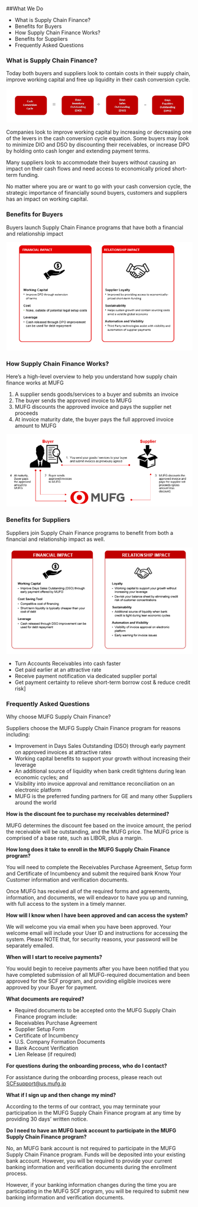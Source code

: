 ##What We Do	
* What is Supply Chain Finance?
* Benefits for Buyers
* How Supply Chain Finance Works?
* Benefits for Suppliers
* Frequently Asked Questions

### What is Supply Chain Finance?
Today both buyers and suppliers look to contain costs in their supply chain, improve working capital and free up liquidity in their cash conversion cycle. 

![](images/supply-chain-finance.png)

Companies look to improve working capital by increasing or decreasing one of the levers in the cash conversion cycle equation. Some buyers may look to minimize DIO and DSO by discounting their receivables, or increase DPO by holding onto cash longer and extending payment terms.

Many suppliers look to accommodate their buyers without causing an impact on their cash flows and need access to economically priced short-term funding. 

No matter where you are or want to go with your cash conversion cycle, the strategic importance of financially sound buyers, customers and suppliers has an impact on working capital.  


### Benefits for Buyers

Buyers launch Supply Chain Finance programs that have both a financial and relationship impact

![](images/benefit-for-buyers.png) 

### How Supply Chain Finance Works?

Here’s a high-level overview to help you understand how supply chain finance works at MUFG

1. A supplier sends goods/services to a buyer and submits an invoice
1. The buyer sends the approved invoice to MUFG
1. MUFG discounts the approved invoice and pays the supplier net proceeds
1. At invoice maturity date, the buyer pays the full approved invoice amount to MUFG

![](images/supplier-chain-finance.png)

### Benefits for Suppliers

Suppliers join Supply Chain Finance programs to benefit from both a financial and relationship impact as well. 

![](images/benefits-for-suppliers.png)

* Turn Accounts Receivables into cash faster
* Get paid earlier at an attractive rate
* Receive payment notification via dedicated supplier portal
* Get payment certainty to relieve short-term borrow cost & reduce credit risk]

### Frequently Asked Questions

Why choose MUFG Supply Chain Finance?

Suppliers choose the MUFG Supply Chain Finance program for reasons including:

* Improvement in Days Sales Outstanding (DSO) through early payment on approved invoices at attractive rates
* Working capital benefits to support your growth without increasing their leverage
* An additional source of liquidity when bank credit tightens during lean economic cycles; and
* Visibility into invoice approval and remittance reconciliation on an electronic platform
* MUFG is the preferred funding partners for GE and many other Suppliers around the world

**How is the discount fee to purchase my receivables determined?**

MUFG determines the discount fee based on the invoice amount, the period the receivable will be outstanding, and the MUFG price. The MUFG price is comprised of a base rate, such as LIBOR, plus a margin. 

**How long does it take to enroll in the MUFG Supply Chain Finance program?**

You will need to complete the Receivables Purchase Agreement, Setup form and Certificate of Incumbency and submit the required bank Know Your Customer information and verification documents.

Once MUFG has received all of the required forms and agreements, information, and documents, we will endeavor to have you up and running, with full access to the system in a timely manner. 

**How will I know when I have been approved and can access the system?**

We will welcome you via email when you have been approved. Your welcome email will include your User ID and instructions for accessing the system. Please NOTE that, for security reasons, your password will be separately emailed.

**When will I start to receive payments?**

You would begin to receive payments after you have been notified that you have completed submission of all MUFG-required documentation and been approved for the SCF program, and providing eligible invoices were approved by your Buyer for payment.

**What documents are required?**

* Required documents to be accepted onto the MUFG Supply Chain Finance program include: 
* Receivables Purchase Agreement
* Supplier Setup Form
* Certificate of Incumbency
* U.S. Company Formation Documents
* Bank Account Verification
* Lien Release (if required)

**For questions during the onboarding process, who do I contact?**

For assistance during the onboarding process, please reach out [SCFsupport@us.mufg.jp](mailto://SCFsupport@us.mufg.jp)

**What if I sign up and then change my mind?**

According to the terms of our contract, you may terminate your participation in the MUFG Supply Chain Finance program at any time by providing 30 days’ written notice.  

**Do I need to have an MUFG bank account to participate in the MUFG Supply Chain Finance program?**

No, an MUFG bank account is not required to participate in the MUFG Supply Chain Finance program. Funds will be deposited into your existing bank account. However, you will be required to provide your current banking information and verification documents during the enrollment process. 

However, if your banking information changes during the time you are participating in the MUFG SCF program, you will be required to submit new banking information and verification documents.


